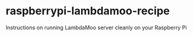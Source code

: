 raspberrypi-lambdamoo-recipe
============================

Instructions on running LambdaMoo server cleanly on your Raspberry Pi